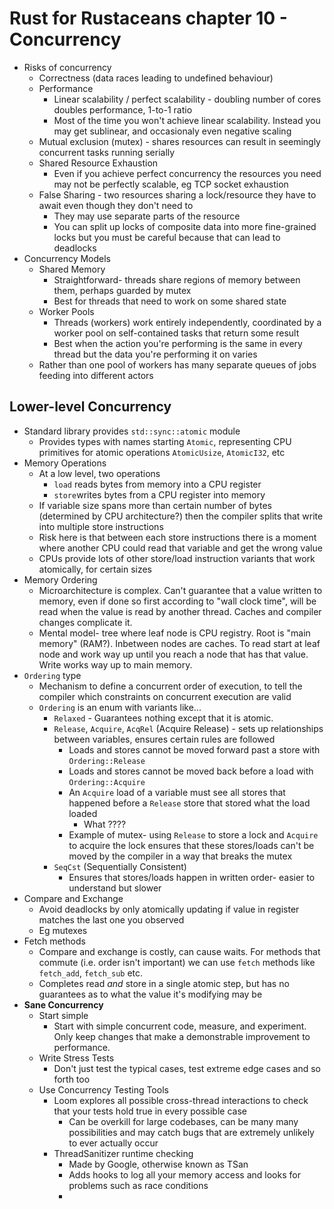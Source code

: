 # Rust for Rustaceans chapter 10 - Concurrency

* Risks of concurrency
  * Correctness (data races leading to undefined behaviour)
  * Performance
    * Linear scalability  / perfect scalability - doubling number of cores doubles performance, 1-to-1 ratio
    * Most of the time you won't achieve linear scalability. Instead you may get sublinear, and occasionaly even negative scaling
  * Mutual exclusion (mutex) - shares resources can result in seemingly concurrent tasks running serially
  * Shared Resource Exhaustion
    * Even if you achieve perfect concurrency the resources you need may not be perfectly scalable, eg TCP socket exhaustion
  * False Sharing - two resources sharing a lock/resource they have to await even though they don't need to
    * They may use separate parts of the resource
    * You can split up locks of composite data into more fine-grained locks but you must be careful because that can lead to deadlocks
* Concurrency Models
  * Shared Memory
    * Straightforward- threads share regions of memory between them, perhaps guarded by mutex
    * Best for threads that need to work on some shared state
  * Worker Pools
    * Threads (workers) work entirely independently, coordinated by a worker pool on self-contained tasks that return some result
    * Best when the action you're performing is the same in every thread but the data you're performing it on varies
  * Rather than one pool of workers has many separate queues of jobs feeding into different actors

## Lower-level Concurrency

* Standard library provides `std::sync::atomic` module
  * Provides types with names starting `Atomic`, representing CPU primitives for atomic operations
    `AtomicUsize`, `AtomicI32`, etc
* Memory Operations
  * At a low level, two operations
    * `load` reads bytes from memory into a CPU register
    * `store`writes bytes from a CPU register into memory
  * If variable size spans more than certain number of bytes (determined by CPU architecture?) then the compiler splits that write into multiple store instructions
  * Risk here is that between each store instructions there is a moment where another CPU could read that variable and get the wrong value
  * CPUs provide lots of other store/load instruction variants that work atomically, for certain sizes
* Memory Ordering
  * Microarchitecture is complex. Can't guarantee that a value written to memory, even if done so first according to "wall clock time", will be read when the value is read by another thread. Caches and compiler changes complicate it.
  * Mental model- tree where leaf node is CPU registry. Root is "main memory" (RAM?). Inbetween nodes are caches. To read start at leaf node and work way up until you reach a node that has that value. Write works way up to main memory.
* `Ordering` type
  * Mechanism to define a concurrent order of execution, to tell the compiler which constraints on concurrent execution are valid
  * `Ordering` is an enum with variants like...
    * `Relaxed` - Guarantees nothing except that it is atomic.
    * `Release`, `Acquire`, `AcqRel` (Acquire Release) - sets up relationships between variables, ensures certain rules are followed
      * Loads and stores cannot be moved forward past a store with `Ordering::Release`
      * Loads and stores cannot be moved back before a load with `Ordering::Acquire`
      * An `Acquire` load of a variable must see all stores that happened before a `Release` store that stored what the load loaded
        * What ????
      * Example of mutex- using `Release` to store a lock and `Acquire` to acquire the lock ensures that these stores/loads can't be moved by the compiler in a way that breaks the mutex
    * `SeqCst` (Sequentially Consistent)
      * Ensures that stores/loads happen in written order- easier to understand but slower
* Compare and Exchange
  * Avoid deadlocks by only atomically updating if value in register matches the last one you observed
  * Eg mutexes
* Fetch methods
  * Compare and exchange is costly, can cause waits. For methods that commute (i.e. order isn't important) we can use `fetch` methods like `fetch_add`, `fetch_sub` etc.
  * Completes read _and_ store in a single atomic step, but has no guarantees as to what the value it's modifying may be
* **Sane Concurrency**
  * Start simple
    * Start with simple concurrent code, measure, and experiment. Only keep changes that make a demonstrable improvement to performance.
  * Write Stress Tests
    * Don't just test the typical cases, test extreme edge cases and so forth too
  * Use Concurrency Testing Tools
    * Loom explores all possible cross-thread interactions to check that your tests hold true in every possible case
      * Can be overkill for large codebases, can be many many possibilities and may catch bugs that are extremely unlikely to ever actually occur
    * ThreadSanitizer runtime checking
      * Made by Google, otherwise known as TSan
      * Adds hooks to log all your memory access and looks for problems such as race conditions
      * 

